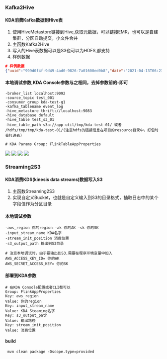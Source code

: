 ### Kafka2Hive
#### KDA消费Kafka数据到Hive表
1. 使用HiveMetastore链接到Hive,获取元数据，可以链接EMR，也可以是自建集群，分区自动提交，小文件合并
2. 主函数Kafka2Hive
3. 写入的Hive表数据可以是S3也可以为HDFS,都支持
3. 样例数据
```json
# 样例数据
{"uuid":"999d0f4f-9d49-4ad0-9826-7a01600ed0b8","date":"2021-04-13T06:23:10.593Z","timestamp":1617171790593,"ad_type":1203,"ad_type_name":"udxyt"}
```
#### 本地调试参数,KDA Console参数与之相同，去掉参数前的-即可
```
-broker_list localhost:9092
-source_topic test_001
-consumer_group kda-test-g1
-kafka_tablename event_log
-hive_metastore thrift://localhost:9083
-hive_database default
-hive_table test_s3_01
-hive_table_path s3a://app-util/tmp/kda-test-01/ 或者 /hdfs/tmp/tmp/kda-test-01/(注意hdfs的链接信息在项目的resource目录中，打包时会打进去)

# KDA Params Group: FlinkTableAppProperties
```
![](https://pcmyp.oss-accelerate.aliyuncs.com/markdown/20220722205917.png)
![](https://pcmyp.oss-accelerate.aliyuncs.com/markdown/20220722210237.png)
![](https://pcmyp.oss-accelerate.aliyuncs.com/markdown/20220722210104.png)
![](https://pcmyp.oss-accelerate.aliyuncs.com/markdown/20220722210357.png)
### Streaming2S3 
#### KDA消费KDS(kinesis data streams)数据写入S3
1. 主函数Streaming2S3
2. 实现自定义Bucket，也就是自定义输入到S3的目录格式，抽取日志中的某个字段值作为分区目录

#### 本地调试参数
```
-aws_region 你的region -ak 你的AK -sk 你的SK
-input_stream_name KDA名字
-stream_init_position 消费位置
-s3_output_path 输出到S3目录

# 注意本地调试时，由于要输出到S3,需要在程序环境变量中加入
AWS_ACCESS_KEY_ID= 你的AK
AWS_SECRET_ACCESS_KEY= 你的SK
```
#### 部署到KDA参数
```
# 在KDA Console配置或者CLI都可以
Group: FlinkAppProperties
Key: aws_region
Value: 你的region
Key: input_stream_name
Value: KDA Steaming名字
Key: s3_output_path
Value: 输出路径
Key: stream_init_position
Value: 消费位置

```
#### build
```
 mvn clean package -Dscope.type=provided
```
